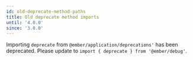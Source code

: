 ```yaml
---
id: old-deprecate-method-paths
title: Old deprecate method imports
until: '4.0.0'
since: '3.0.0'
---
```


Importing `deprecate` from `@ember/application/deprecations'` 
has been deprecated. Please update to `import { deprecate } from '@ember/debug'`.
